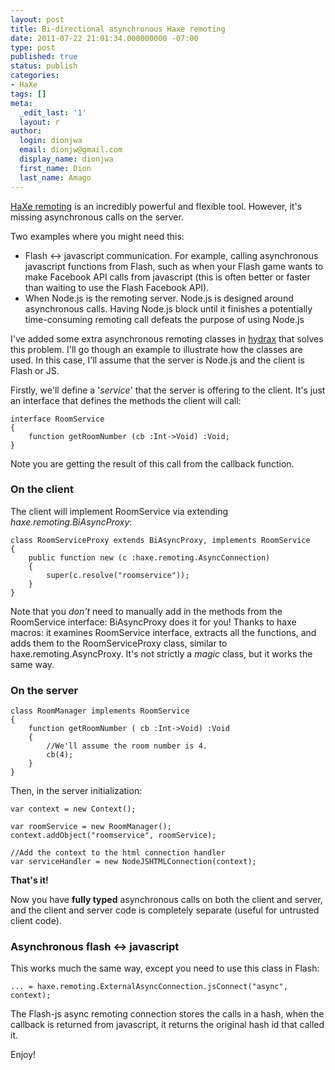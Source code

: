 ```yaml
---
layout: post
title: Bi-directional asynchronous Haxe remoting
date: 2011-07-22 21:01:34.000000000 -07:00
type: post
published: true
status: publish
categories:
- HaXe
tags: []
meta:
  _edit_last: '1'
  layout: r
author:
  login: dionjwa
  email: dionjw@gmail.com
  display_name: dionjwa
  first_name: Dion
  last_name: Amago
---
```

[hydrax]: https://github.com/dionjwa/hydrax
[haxe]: http://haxe.org
[haxeremoting]: http://haxe.org/doc/remoting/0_introduction
[nodeexterns]: https://github.com/dionjwa/nodejs\_externs 
[pbe]: http://pushbuttonengine.com


[HaXe remoting][haxeremoting] is an incredibly powerful and flexible tool. However, it's missing asynchronous calls on the server.

Two examples where you might need this: 

- Flash <-> javascript communication.  For example, calling asynchronous javascript functions from Flash, such as when your Flash game wants to make Facebook API calls from javascript (this is often better or faster than waiting to use the Flash Facebook API).
- When Node.js is the remoting server.  Node.js is designed around asynchronous calls.  Having Node.js block until it finishes a potentially time-consuming remoting call defeats the purpose of using Node.js

I've added some extra asynchronous remoting classes in [hydrax][hydrax] that solves this problem.  I'll go though an example to illustrate how the classes are used.  In this case, I'll assume that the server is Node.js and the client is Flash or JS.

Firstly, we'll define a '*service*' that the server is offering to the client.  It's just an interface that defines the methods the client will call:

	interface RoomService
	{
		function getRoomNumber (cb :Int->Void) :Void;
	}

Note you are getting the result of this call from the callback function.

### On the client

The client will implement RoomService via extending *haxe.remoting.BiAsyncProxy*:

	class RoomServiceProxy extends BiAsyncProxy, implements RoomService
	{
		public function new (c :haxe.remoting.AsyncConnection)
		{
			super(c.resolve("roomservice"));
		}
	}
 
 
 Note that you *don't* need to manually add in the methods from the RoomService interface: BiAsyncProxy does it for you!
Thanks to haxe macros: it examines RoomService interface, extracts all the functions, and adds them to the RoomServiceProxy class, similar to haxe.remoting.AsyncProxy.  It's not strictly a *magic* class, but it works the same way.
 
### On the server
 
 
	class RoomManager implements RoomService
	{
		function getRoomNumber ( cb :Int->Void) :Void
		{
			//We'll assume the room number is 4.
			cb(4);
		}
	}
 
Then, in the server initialization:
 
 	var context = new Context();
 	
 	var roomService = new RoomManager();
	context.addObject("roomservice", roomService);
	
	//Add the context to the html connection handler
	var serviceHandler = new NodeJSHTMLConnection(context);
	
	
**That's it!**
 
Now you have **fully typed** asynchronous calls on both the client and server, and the client and server code is completely separate (useful for untrusted client code).
 
### Asynchronous flash <-> javascript 

This works much the same way, except you need to use this class in Flash:

	... = haxe.remoting.ExternalAsyncConnection.jsConnect("async", context);
	
The Flash-js async remoting connection stores the calls in a hash, when the callback is returned from javascript, it returns the original hash id that called it.

Enjoy!